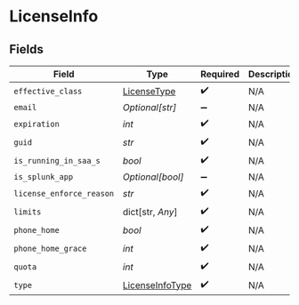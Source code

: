 # LicenseInfo


## Fields

| Field                                                     | Type                                                      | Required                                                  | Description                                               |
| --------------------------------------------------------- | --------------------------------------------------------- | --------------------------------------------------------- | --------------------------------------------------------- |
| `effective_class`                                         | [LicenseType](../../models/shared/licensetype.md)         | :heavy_check_mark:                                        | N/A                                                       |
| `email`                                                   | *Optional[str]*                                           | :heavy_minus_sign:                                        | N/A                                                       |
| `expiration`                                              | *int*                                                     | :heavy_check_mark:                                        | N/A                                                       |
| `guid`                                                    | *str*                                                     | :heavy_check_mark:                                        | N/A                                                       |
| `is_running_in_saa_s`                                     | *bool*                                                    | :heavy_check_mark:                                        | N/A                                                       |
| `is_splunk_app`                                           | *Optional[bool]*                                          | :heavy_minus_sign:                                        | N/A                                                       |
| `license_enforce_reason`                                  | *str*                                                     | :heavy_check_mark:                                        | N/A                                                       |
| `limits`                                                  | dict[str, *Any*]                                          | :heavy_check_mark:                                        | N/A                                                       |
| `phone_home`                                              | *bool*                                                    | :heavy_check_mark:                                        | N/A                                                       |
| `phone_home_grace`                                        | *int*                                                     | :heavy_check_mark:                                        | N/A                                                       |
| `quota`                                                   | *int*                                                     | :heavy_check_mark:                                        | N/A                                                       |
| `type`                                                    | [LicenseInfoType](../../models/shared/licenseinfotype.md) | :heavy_check_mark:                                        | N/A                                                       |